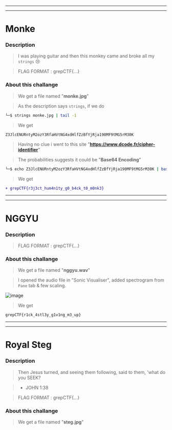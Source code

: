 ---------------------------
---------------------------

# Monke

### Description
> I was playing guitar and then this monkey came and broke all my `strings` 😢

> FLAG FORMAT : grepCTF{...}

### About this challange

> We get a file named "**monke.jpg**"

> As the description says `strings`, if we do

```bash
└─$ strings monke.jpg | tail -1
```
> We get

```
Z3JlcENURntyM2ozY3RfaHVtNG4xdHlfZzBfYjRja190MF9tMG5rM30K
```

> Having no clue i went to this site "**https://www.dcode.fr/cipher-identifier**"

> The probabilities suggests it could be "**Base64 Encoding**"

```bash
└─$ echo Z3JlcENURntyM2ozY3RfaHVtNG4xdHlfZzBfYjRja190MF9tMG5rM30K | base64 --decode
```

> We get

```diff
+ grepCTF{r3j3ct_hum4n1ty_g0_b4ck_t0_m0nk3}
```

---------------------------
---------------------------

# NGGYU

### Description
> FLAG FORMAT : grepCTF{...}

### About this challange

> We get a file named "**nggyu.wav**"

> I opened the audio file in "Sonic Visualiser", added spectrogram from `Pane` tab & few scaling.

![image](https://user-images.githubusercontent.com/23734041/230176866-94752f02-86e0-423d-a308-eae44e4c975e.png)

> We get

```
grepCTF{r1ck_4stl3y_g1v1ng_m3_up}
```

---------------------------
---------------------------

# Royal Steg

### Description
> Then Jesus turned, and seeing them following, said to them, 'what do you SEEK?

> - JOHN 1:38

> FLAG FORMAT : grepCTF{...}

### About this challange

> We get a file named "**steg.jpg**"
